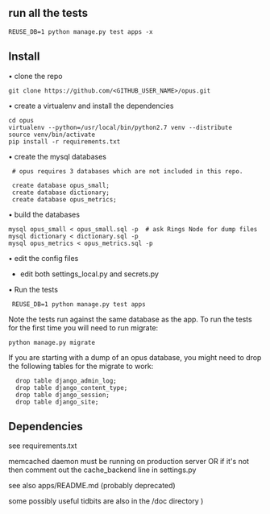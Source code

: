 ## run all the tests

    REUSE_DB=1 python manage.py test apps -x


## Install

• clone the repo

    git clone https://github.com/<GITHUB_USER_NAME>/opus.git

• create a virtualenv and install the dependencies

    cd opus
    virtualenv --python=/usr/local/bin/python2.7 venv --distribute
    source venv/bin/activate
  	pip install -r requirements.txt

• create the mysql databases

  	 # opus requires 3 databases which are not included in this repo.

     create database opus_small;  
     create database dictionary;
     create database opus_metrics;

• build the databases

    mysql opus_small < opus_small.sql -p  # ask Rings Node for dump files
    mysql dictionary < dictionary.sql -p
    mysql opus_metrics < opus_metrics.sql -p

• edit the config files

  - edit both settings_local.py and secrets.py

• Run the tests

	 REUSE_DB=1 python manage.py test apps

  Note the tests run against the same database as the app.
  To run the tests for the first time you will need to run migrate:

  	python manage.py migrate

If you are starting with a dump of an opus database, you might need to drop the following tables for the migrate to work:

	  drop table django_admin_log;
	  drop table django_content_type;
	  drop table django_session;
	  drop table django_site;


## Dependencies

see requirements.txt

memcached daemon must be running on production server OR if it's not then comment out the cache_backend line in settings.py

see also apps/README.md (probably deprecated)

some possibly useful tidbits are also in the /doc directory )
